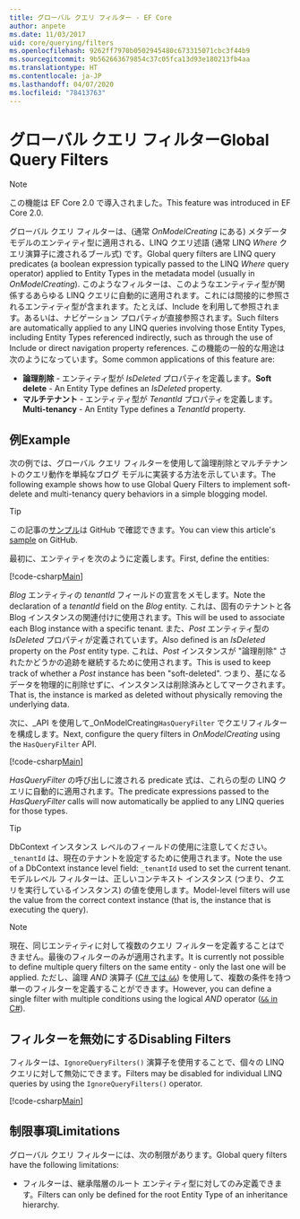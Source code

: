 ```yaml
---
title: グローバル クエリ フィルター - EF Core
author: anpete
ms.date: 11/03/2017
uid: core/querying/filters
ms.openlocfilehash: 9262ff7970b0502945480c673315071cbc3f44b9
ms.sourcegitcommit: 9b562663679854c37c05fca13d93e180213fb4aa
ms.translationtype: HT
ms.contentlocale: ja-JP
ms.lasthandoff: 04/07/2020
ms.locfileid: "78413763"
---
```

# <a name="global-query-filters"></a><span data-ttu-id="2a9fc-102">グローバル クエリ フィルター</span><span class="sxs-lookup"><span data-stu-id="2a9fc-102">Global Query Filters</span></span>

> [!NOTE]
> <span data-ttu-id="2a9fc-103">この機能は EF Core 2.0 で導入されました。</span><span class="sxs-lookup"><span data-stu-id="2a9fc-103">This feature was introduced in EF Core 2.0.</span></span>

<span data-ttu-id="2a9fc-104">グローバル クエリ フィルターは、(通常 *OnModelCreating* にある) メタデータ モデルのエンティティ型に適用される、LINQ クエリ述語 (通常 LINQ *Where* クエリ演算子に渡されるブール式) です。</span><span class="sxs-lookup"><span data-stu-id="2a9fc-104">Global query filters are LINQ query predicates (a boolean expression typically passed to the LINQ *Where* query operator) applied to Entity Types in the metadata model (usually in *OnModelCreating*).</span></span> <span data-ttu-id="2a9fc-105">このようなフィルターは、このようなエンティティ型が関係するあらゆる LINQ クエリに自動的に適用されます。これには間接的に参照されるエンティティ型が含まれます。たとえば、Include を利用して参照されます。あるいは、ナビゲーション プロパティが直接参照されます。</span><span class="sxs-lookup"><span data-stu-id="2a9fc-105">Such filters are automatically applied to any LINQ queries involving those Entity Types, including Entity Types referenced indirectly, such as through the use of Include or direct navigation property references.</span></span> <span data-ttu-id="2a9fc-106">この機能の一般的な用途は次のようになっています。</span><span class="sxs-lookup"><span data-stu-id="2a9fc-106">Some common applications of this feature are:</span></span>

* <span data-ttu-id="2a9fc-107">**論理削除** - エンティティ型が *IsDeleted* プロパティを定義します。</span><span class="sxs-lookup"><span data-stu-id="2a9fc-107">**Soft delete** - An Entity Type defines an *IsDeleted* property.</span></span>
* <span data-ttu-id="2a9fc-108">**マルチテナント** - エンティティ型が *TenantId* プロパティを定義します。</span><span class="sxs-lookup"><span data-stu-id="2a9fc-108">**Multi-tenancy** - An Entity Type defines a *TenantId* property.</span></span>

## <a name="example"></a><span data-ttu-id="2a9fc-109">例</span><span class="sxs-lookup"><span data-stu-id="2a9fc-109">Example</span></span>

<span data-ttu-id="2a9fc-110">次の例では、グローバル クエリ フィルターを使用して論理削除とマルチテナントのクエリ動作を単純なブログ モデルに実装する方法を示しています。</span><span class="sxs-lookup"><span data-stu-id="2a9fc-110">The following example shows how to use Global Query Filters to implement soft-delete and multi-tenancy query behaviors in a simple blogging model.</span></span>

> [!TIP]
> <span data-ttu-id="2a9fc-111">この記事の[サンプル](https://github.com/dotnet/EntityFramework.Docs/tree/master/samples/core/QueryFilters)は GitHub で確認できます。</span><span class="sxs-lookup"><span data-stu-id="2a9fc-111">You can view this article's [sample](https://github.com/dotnet/EntityFramework.Docs/tree/master/samples/core/QueryFilters) on GitHub.</span></span>

<span data-ttu-id="2a9fc-112">最初に、エンティティを次のように定義します。</span><span class="sxs-lookup"><span data-stu-id="2a9fc-112">First, define the entities:</span></span>

[!code-csharp[Main](../../../samples/core/QueryFilters/Program.cs#Entities)]

<span data-ttu-id="2a9fc-113">_Blog_ エンティティの _tenantId_ フィールドの宣言をメモします。</span><span class="sxs-lookup"><span data-stu-id="2a9fc-113">Note the declaration of a _tenantId_ field on the _Blog_ entity.</span></span> <span data-ttu-id="2a9fc-114">これは、固有のテナントと各 Blog インスタンスの関連付けに使用されます。</span><span class="sxs-lookup"><span data-stu-id="2a9fc-114">This will be used to associate each Blog instance with a specific tenant.</span></span> <span data-ttu-id="2a9fc-115">また、_Post_ エンティティ型の _IsDeleted_ プロパティが定義されています。</span><span class="sxs-lookup"><span data-stu-id="2a9fc-115">Also defined is an _IsDeleted_ property on the _Post_ entity type.</span></span> <span data-ttu-id="2a9fc-116">これは、_Post_ インスタンスが "論理削除" されたかどうかの追跡を継続するために使用されます。</span><span class="sxs-lookup"><span data-stu-id="2a9fc-116">This is used to keep track of whether a _Post_ instance has been "soft-deleted".</span></span> <span data-ttu-id="2a9fc-117">つまり、基になるデータを物理的に削除せずに、インスタンスは削除済みとしてマークされます。</span><span class="sxs-lookup"><span data-stu-id="2a9fc-117">That is, the instance is marked as deleted without physically removing the underlying data.</span></span>

<span data-ttu-id="2a9fc-118">次に、_API を使用して_OnModelCreating`HasQueryFilter` でクエリフィルターを構成します。</span><span class="sxs-lookup"><span data-stu-id="2a9fc-118">Next, configure the query filters in _OnModelCreating_ using the `HasQueryFilter` API.</span></span>

[!code-csharp[Main](../../../samples/core/QueryFilters/Program.cs#Configuration)]

<span data-ttu-id="2a9fc-119">_HasQueryFilter_ の呼び出しに渡される predicate 式は、これらの型の LINQ クエリに自動的に適用されます。</span><span class="sxs-lookup"><span data-stu-id="2a9fc-119">The predicate expressions passed to the _HasQueryFilter_ calls will now automatically be applied to any LINQ queries for those types.</span></span>

> [!TIP]
> <span data-ttu-id="2a9fc-120">DbContext インスタンス レベルのフィールドの使用に注意してください。`_tenantId` は、現在のテナントを設定するために使用されます。</span><span class="sxs-lookup"><span data-stu-id="2a9fc-120">Note the use of a DbContext instance level field: `_tenantId` used to set the current tenant.</span></span> <span data-ttu-id="2a9fc-121">モデルレベル フィルターは、正しいコンテキスト インスタンス (つまり、クエリを実行しているインスタンス) の値を使用します。</span><span class="sxs-lookup"><span data-stu-id="2a9fc-121">Model-level filters will use the value from the correct context instance (that is, the instance that is executing the query).</span></span>

> [!NOTE]
> <span data-ttu-id="2a9fc-122">現在、同じエンティティに対して複数のクエリ フィルターを定義することはできません。最後のフィルターのみが適用されます。</span><span class="sxs-lookup"><span data-stu-id="2a9fc-122">It is currently not possible to define multiple query filters on the same entity - only the last one will be applied.</span></span> <span data-ttu-id="2a9fc-123">ただし、論理 _AND_ 演算子 ([C# では `&&`](https://docs.microsoft.com/dotnet/csharp/language-reference/operators/boolean-logical-operators#conditional-logical-and-operator-)) を使用して、複数の条件を持つ単一のフィルターを定義することができます。</span><span class="sxs-lookup"><span data-stu-id="2a9fc-123">However, you can define a single filter with multiple conditions using the logical _AND_ operator ([`&&` in C#](https://docs.microsoft.com/dotnet/csharp/language-reference/operators/boolean-logical-operators#conditional-logical-and-operator-)).</span></span>

## <a name="disabling-filters"></a><span data-ttu-id="2a9fc-124">フィルターを無効にする</span><span class="sxs-lookup"><span data-stu-id="2a9fc-124">Disabling Filters</span></span>

<span data-ttu-id="2a9fc-125">フィルターは、`IgnoreQueryFilters()` 演算子を使用することで、個々の LINQ クエリに対して無効にできます。</span><span class="sxs-lookup"><span data-stu-id="2a9fc-125">Filters may be disabled for individual LINQ queries by using the `IgnoreQueryFilters()` operator.</span></span>

[!code-csharp[Main](../../../samples/core/QueryFilters/Program.cs#IgnoreFilters)]

## <a name="limitations"></a><span data-ttu-id="2a9fc-126">制限事項</span><span class="sxs-lookup"><span data-stu-id="2a9fc-126">Limitations</span></span>

<span data-ttu-id="2a9fc-127">グローバル クエリ フィルターには、次の制限があります。</span><span class="sxs-lookup"><span data-stu-id="2a9fc-127">Global query filters have the following limitations:</span></span>

* <span data-ttu-id="2a9fc-128">フィルターは、継承階層のルート エンティティ型に対してのみ定義できます。</span><span class="sxs-lookup"><span data-stu-id="2a9fc-128">Filters can only be defined for the root Entity Type of an inheritance hierarchy.</span></span>
